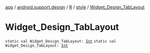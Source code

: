 [app](../../../index.md) / [android.support.design](../../index.md) / [R](../index.md) / [style](index.md) / [Widget_Design_TabLayout](./-widget_-design_-tab-layout.md)

# Widget_Design_TabLayout

`static val Widget_Design_TabLayout: `[`Int`](https://kotlinlang.org/api/latest/jvm/stdlib/kotlin/-int/index.html)
`static val Widget_Design_TabLayout: `[`Int`](https://kotlinlang.org/api/latest/jvm/stdlib/kotlin/-int/index.html)